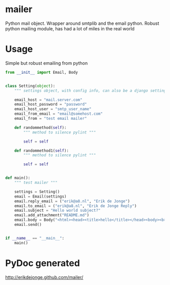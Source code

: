mailer
======

Python mail object. Wrapper around smtplib and the email python.
Robust python mailing module, has had a lot of miles in the real world


Usage
=====

Simple but robust emailing from python


```python
from __init__ import Email, Body


class Setting(object):
    """ settings object, with config info, can also be a django settings object """

    email_host = "mail.server.com"
    email_host_password = "password"
    email_host_user = "smtp_user_name"
    email_from_email = "email@somehost.com"
    email_from = "test email mailer"

    def randommethod(self):
        """ method to silence pylint """

        self = self

    def randommethod1(self):
        """ method to silence pylint """

        self = self


def main():
    """ test mailer """

    settings = Setting()
    email = Email(settings)
    email.reply_email = ("erik@a8.nl", "Erik de Jonge")
    email.to_email = ("erik@a8.nl", "Erik de Jonge Reply")
    email.subject = "Hello world subject?"
    email.add_attachment("README.md")
    email.body = Body("<html><head><title>hello</title></head><body><b>hello world</b><br/><i>en dit is italic</i></body></html>")
    email.send()


if __name__ == "__main__":
    main()
```

PyDoc generated
================

http://erikdejonge.github.com/mailer/
